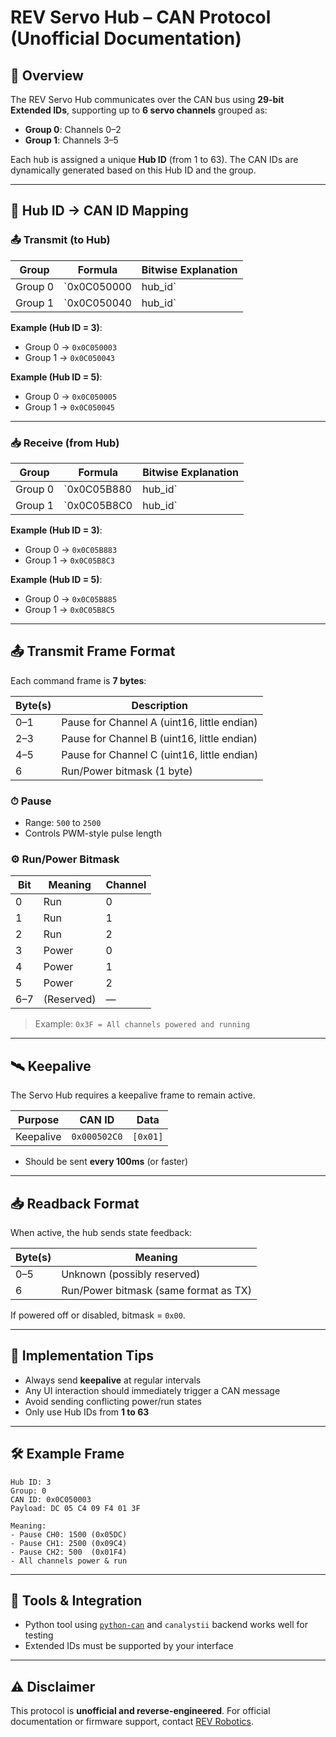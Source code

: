 
# REV Servo Hub – CAN Protocol (Unofficial Documentation)

## 📌 Overview
The REV Servo Hub communicates over the CAN bus using **29-bit Extended IDs**, supporting up to **6 servo channels** grouped as:

- **Group 0**: Channels 0–2  
- **Group 1**: Channels 3–5

Each hub is assigned a unique **Hub ID** (from 1 to 63). The CAN IDs are dynamically generated based on this Hub ID and the group.

---

## 🔢 Hub ID → CAN ID Mapping

### 📤 Transmit (to Hub)

| Group    | Formula                          | Bitwise Explanation                     |
|----------|----------------------------------|------------------------------------------|
| Group 0  | `0x0C050000 | hub_id`            | Base = `0x0C050000`, OR with hub ID      |
| Group 1  | `0x0C050040 | hub_id`            | Base = `0x0C050040`, OR with hub ID      |

**Example (Hub ID = 3)**:
- Group 0 → `0x0C050003`
- Group 1 → `0x0C050043`

**Example (Hub ID = 5)**:
- Group 0 → `0x0C050005`
- Group 1 → `0x0C050045`

---

### 📥 Receive (from Hub)

| Group    | Formula                          | Bitwise Explanation                     |
|----------|----------------------------------|------------------------------------------|
| Group 0  | `0x0C05B880 | hub_id`            | Base = `0x0C05B880`, OR with hub ID      |
| Group 1  | `0x0C05B8C0 | hub_id`            | Base = `0x0C05B8C0`, OR with hub ID      |

**Example (Hub ID = 3)**:
- Group 0 → `0x0C05B883`
- Group 1 → `0x0C05B8C3`

**Example (Hub ID = 5)**:
- Group 0 → `0x0C05B885`
- Group 1 → `0x0C05B8C5`

---

## 📤 Transmit Frame Format

Each command frame is **7 bytes**:

| Byte(s) | Description                                  |
|---------|----------------------------------------------|
| 0–1     | Pause for Channel A (uint16, little endian)  |
| 2–3     | Pause for Channel B (uint16, little endian)  |
| 4–5     | Pause for Channel C (uint16, little endian)  |
| 6       | Run/Power bitmask (1 byte)                   |

### ⏱ Pause
- Range: `500` to `2500`
- Controls PWM-style pulse length

### ⚙️ Run/Power Bitmask

| Bit | Meaning         | Channel |
|-----|------------------|---------|
| 0   | Run              | 0       |
| 1   | Run              | 1       |
| 2   | Run              | 2       |
| 3   | Power            | 0       |
| 4   | Power            | 1       |
| 5   | Power            | 2       |
| 6–7 | (Reserved)       | —       |

> Example: `0x3F = All channels powered and running`

---

## 🛰 Keepalive

The Servo Hub requires a keepalive frame to remain active.

| Purpose     | CAN ID      | Data     |
|-------------|-------------|----------|
| Keepalive   | `0x000502C0`| `[0x01]` |

- Should be sent **every 100ms** (or faster)

---

## 📥 Readback Format

When active, the hub sends state feedback:

| Byte(s) | Meaning                        |
|---------|--------------------------------|
| 0–5     | Unknown (possibly reserved)    |
| 6       | Run/Power bitmask (same format as TX) |

If powered off or disabled, bitmask = `0x00`.

---

## 🧠 Implementation Tips

- Always send **keepalive** at regular intervals
- Any UI interaction should immediately trigger a CAN message
- Avoid sending conflicting power/run states
- Only use Hub IDs from **1 to 63**

---

## 🛠 Example Frame

```
Hub ID: 3
Group: 0
CAN ID: 0x0C050003
Payload: DC 05 C4 09 F4 01 3F

Meaning:
- Pause CH0: 1500 (0x05DC)
- Pause CH1: 2500 (0x09C4)
- Pause CH2: 500  (0x01F4)
- All channels power & run
```

---

## 🧪 Tools & Integration

- Python tool using [`python-can`](https://python-can.readthedocs.io/) and `canalystii` backend works well for testing
- Extended IDs must be supported by your interface

---

## ⚠️ Disclaimer

This protocol is **unofficial and reverse-engineered**. For official documentation or firmware support, contact [REV Robotics](https://www.revrobotics.com/).
